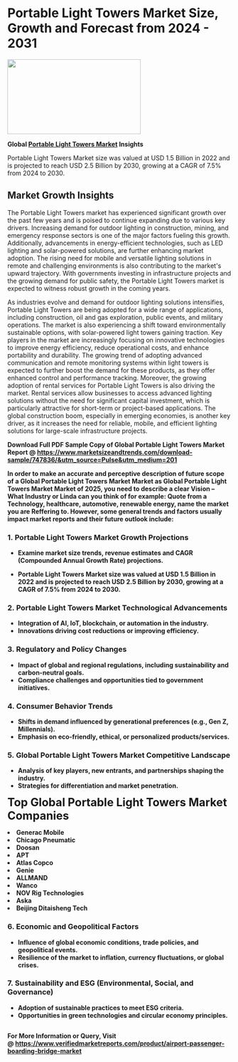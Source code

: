 <H1>Portable Light Towers Market Size, Growth and Forecast from 2024 - 2031</H1><img class="aligncenter size-medium wp-image-584254" src="https://thirdeyenews.in/wp-content/uploads/2024/09/Global-Market-Research-300x168.jpeg" alt="" width="300" height="168" /><p><strong>Global&nbsp;<a href="https://www.marketsizeandtrends.com/download-sample/747836/&amp;utm_source=Pulse&amp;utm_medium=201">Portable Light Towers Market</a> Insights</strong></p><p>Portable Light Towers Market size was valued at USD 1.5 Billion in 2022 and is projected to reach USD 2.5 Billion by 2030, growing at a CAGR of 7.5% from 2024 to 2030.</p><p><h2>Market Growth Insights</h2> <p>The Portable Light Towers market has experienced significant growth over the past few years and is poised to continue expanding due to various key drivers. Increasing demand for outdoor lighting in construction, mining, and emergency response sectors is one of the major factors fueling this growth. Additionally, advancements in energy-efficient technologies, such as LED lighting and solar-powered solutions, are further enhancing market adoption. The rising need for mobile and versatile lighting solutions in remote and challenging environments is also contributing to the market's upward trajectory. With governments investing in infrastructure projects and the growing demand for public safety, the Portable Light Towers market is expected to witness robust growth in the coming years.</p> <p><strong></strong></p> <p>As industries evolve and demand for outdoor lighting solutions intensifies, Portable Light Towers are being adopted for a wide range of applications, including construction, oil and gas exploration, public events, and military operations. The market is also experiencing a shift toward environmentally sustainable options, with solar-powered light towers gaining traction. Key players in the market are increasingly focusing on innovative technologies to improve energy efficiency, reduce operational costs, and enhance portability and durability. The growing trend of adopting advanced communication and remote monitoring systems within light towers is expected to further boost the demand for these products, as they offer enhanced control and performance tracking. Moreover, the growing adoption of rental services for Portable Light Towers is also driving the market. Rental services allow businesses to access advanced lighting solutions without the need for significant capital investment, which is particularly attractive for short-term or project-based applications. The global construction boom, especially in emerging economies, is another key driver, as it increases the need for reliable, mobile, and efficient lighting solutions for large-scale infrastructure projects.</p> <p><strong></p><p><span class=""><strong>Download Full PDF Sample Copy of Global Portable Light Towers Market Report</strong> @ <a href="https://www.marketsizeandtrends.com/download-sample/747836/&amp;utm_source=Pulse&amp;utm_medium=201" target="_blank">https://www.marketsizeandtrends.com/download-sample/747836/&amp;utm_source=Pulse&amp;utm_medium=201</a></span></p><p>In order to make an accurate and perceptive description of future scope of a Global&nbsp;Portable Light Towers Market Market as Global&nbsp;Portable Light Towers Market Market of 2025, you need to describe a clear Vision &ndash; What Industry or Linda can you think of for example: Quote from a Technology, healthcare, automotive, renewable energy, name the market you are Reffering to. However, some general trends and factors usually impact market reports and their future outlook include:</p><h3>1.&nbsp;<strong>Portable Light Towers Market Growth Projections</strong></h3><ul><li>Examine market size trends, revenue estimates and CAGR (Compounded Annual Growth Rate) projections.</li><li><p>Portable Light Towers Market size was valued at USD 1.5 Billion in 2022 and is projected to reach USD 2.5 Billion by 2030, growing at a CAGR of 7.5% from 2024 to 2030.</p></li></ul><h3>2.&nbsp;<strong>Portable Light Towers Market Technological Advancements</strong></h3><ul><li>Integration of AI, IoT, blockchain, or automation in the industry.</li><li>Innovations driving cost reductions or improving efficiency.</li></ul><h3>3.&nbsp;<strong>Regulatory and Policy Changes</strong></h3><ul><li>Impact of global and regional regulations, including sustainability and carbon-neutral goals.</li><li>Compliance challenges and opportunities tied to government initiatives.</li></ul><h3>4.&nbsp;<strong>Consumer Behavior Trends</strong></h3><ul><li>Shifts in demand influenced by generational preferences (e.g., Gen Z, Millennials).</li><li>Emphasis on eco-friendly, ethical, or personalized products/services.</li></ul><h3>5.&nbsp;<strong>Global Portable Light Towers Market Competitive Landscape</strong></h3><ul><li>Analysis of key players, new entrants, and partnerships shaping the industry.</li><li>Strategies for differentiation and market penetration.</li></ul><p data-pm-slice="1 1 []"><span style="color: inherit; font-family: inherit; font-size: 25px;">Top Global Portable Light Towers Market Companies</span></p><div class="" data-test-id=""><p><li>Generac Mobile</li><li> Chicago Pneumatic</li><li> Doosan</li><li> APT</li><li> Atlas Copco</li><li> Genie</li><li> ALLMAND</li><li> Wanco</li><li> NOV Rig Technologies</li><li> Aska</li><li> Beijing Ditaisheng Tech</li></p></div><h3>6.&nbsp;<strong>Economic and Geopolitical Factors</strong></h3><ul><li>Influence of global economic conditions, trade policies, and geopolitical events.</li><li>Resilience of the market to inflation, currency fluctuations, or global crises.</li></ul><h3>7.&nbsp;<strong>Sustainability and ESG (Environmental, Social, and Governance)</strong></h3><ul><li>Adoption of sustainable practices to meet ESG criteria.</li><li>Opportunities in green technologies and circular economy principles.</li></ul><h2><strong style="font-size: 14px;">For More Information or Query, Visit @&nbsp;</strong><a style="background-color: #ffffff; font-size: 14px;" href="https://www.marketsizeandtrends.com/report/portable-light-towers-market/" target="_blank">https://www.verifiedmarketreports.com/product/airport-passenger-boarding-bridge-market</a></h2>
